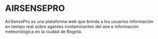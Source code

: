 # AIRSENSEPRO
AirSensePro es una plataforma web que brinda a los usuarios información en tiempo real sobre agentes contaminantes del aire e información meteorológica en la ciudad de Bogotá.
